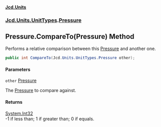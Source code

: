 #### [Jcd.Units](index.md 'index')
### [Jcd.Units.UnitTypes](Jcd.Units.UnitTypes.md 'Jcd.Units.UnitTypes').[Pressure](Jcd.Units.UnitTypes.Pressure.md 'Jcd.Units.UnitTypes.Pressure')

## Pressure.CompareTo(Pressure) Method

Performs a relative comparison between this [Pressure](Jcd.Units.UnitTypes.Pressure.md 'Jcd.Units.UnitTypes.Pressure') and another one.

```csharp
public int CompareTo(Jcd.Units.UnitTypes.Pressure other);
```
#### Parameters

<a name='Jcd.Units.UnitTypes.Pressure.CompareTo(Jcd.Units.UnitTypes.Pressure).other'></a>

`other` [Pressure](Jcd.Units.UnitTypes.Pressure.md 'Jcd.Units.UnitTypes.Pressure')

The [Pressure](Jcd.Units.UnitTypes.Pressure.md 'Jcd.Units.UnitTypes.Pressure') to compare against.

#### Returns
[System.Int32](https://docs.microsoft.com/en-us/dotnet/api/System.Int32 'System.Int32')  
-1 if less than; 1 if greater than; 0 if equals.